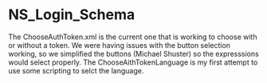 # NS_Login_Schema
The ChooseAuthToken.xml is the current one that is working to choose with or without a token. We were having issues with the button selection working, so we simplified the buttons (Michael Shuster) so the expresssions would select properly.
The ChooseAithTokenLanguage is my first attempt to use some scripting to selct the language.